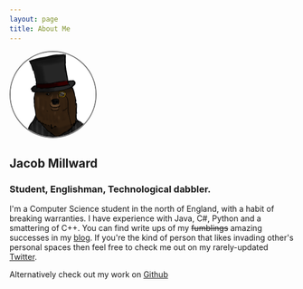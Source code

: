 ```yaml
---
layout: page
title: About Me
---
```

<img src="/img/Bear_Headshot_Avatar.png" style="overflow: hidden;width: 150px;height: 150px;border: 2px solid #777;border-radius: 60%;margin:0px auto;" />

## Jacob Millward

### Student, Englishman, Technological dabbler.

I'm a Computer Science student in the north of England, with a habit of breaking warranties. I have experience with Java, C#, Python and a smattering of C++.
You can find write ups of my <s>fumblings</s> amazing successes in my [blog]({{site.url}}). If you're the kind of person that likes invading other's personal spaces then feel free to check me out on my rarely-updated [Twitter]({{site.twitter_url}}).

Alternatively check out my work on [Github]({{site.github_url}})
